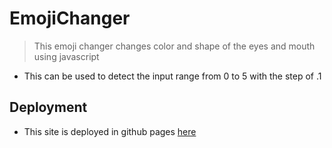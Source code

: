 # EmojiChanger
> This emoji changer changes color and shape of the eyes and mouth using javascript 
- This can be used to detect the input range from 0 to 5 with the step of .1
## Deployment
- This site is deployed in github pages [here](https://nandhakumarsj.github.io/EmojiChanger/)
